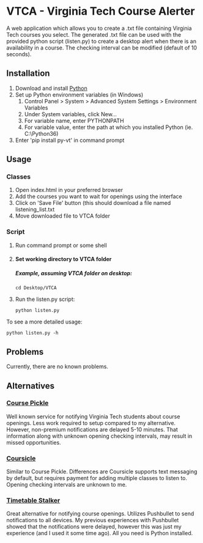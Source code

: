 # VTCA - Virginia Tech Course Alerter
A web application which allows you to create a .txt file containing Virginia Tech courses you select. The generated .txt file can be used with the provided python script (listen.py) to create a desktop alert when there is an availability in a course. The checking interval can be modified (default of 10 seconds).

## Installation
1. Download and install [Python](https://www.python.org/downloads/) 
2. Set up Python environment variables (in Windows)
    1. Control Panel &gt; System &gt; Advanced System Settings &gt; Environment Variables
    2. Under System variables, click New...
    3. For variable name, enter PYTHONPATH
    4. For variable value, enter the path at which you installed Python (ie. C:\Python36)
3. Enter 'pip install py-vt' in command prompt
 
## Usage
### Classes
1. Open index.html in your preferred browser
2. Add the courses you want to wait for openings using the interface
3. Click on 'Save File' button (this should download a file named listening_list.txt
4. Move downloaded file to VTCA folder

### Script
1. Run command prompt or some shell
2. #### Set working directory to VTCA folder
   ##### Example, assuming VTCA folder on desktop:
    ```
    cd Desktop/VTCA
    ```
3. Run the listen.py script: 
    ```
    python listen.py
    ```
    
To see a more detailed usage:
```
python listen.py -h
```

## Problems
Currently, there are no known problems.

## Alternatives
### [Course Pickle](https://coursepickle.com/)
  Well known service for notifying Virginia Tech students about course openings. Less work required to setup compared to my alternative. However, non-premium notifications are delayed 5-10 minutes. That information along with unknown opening checking intervals, may result in missed opportunities.
  
### [Coursicle](https://www.coursicle.com/)
  Similar to Course Pickle. Differences are Coursicle supports text messaging by default, but requires payment for adding multiple classes to listen to. Opening checking intervals are unknown to me.

### [Timetable Stalker](https://github.com/amhokies/Timetable-Stalker)
  Great alternative for notifying course openings. Utilizes Pushbullet to send notifications to all devices. My previous experiences with Pushbullet showed that the notifications were delayed, however this was just my experience (and I used it some time ago). All you need is Python installed.
